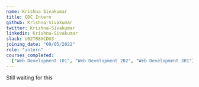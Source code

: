 ```yaml
---
name: Krishna Sivakumar
title: GDC Intern
github: Krishna-Sivakumar
twitter: Krishna-Sivakumar
linkedin: Krishna-Sivakumar
slack: U02TB8XCDU3
joining_date: "09/05/2022"
role: "intern"
courses_completed:
  ["Web Development 101", "Web Development 202", "Web Development 301"]
---
```


Still waiting for this
